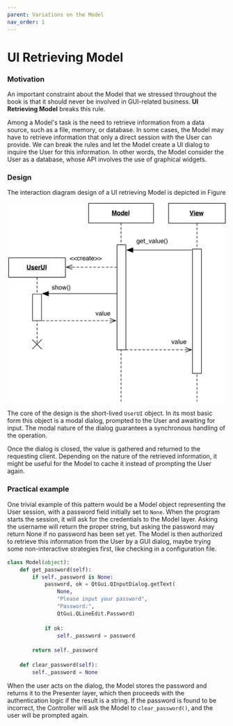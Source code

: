 ```yaml
---
parent: Variations on the Model
nav_order: 1
---
```

# UI Retrieving Model

### Motivation

An important constraint about the Model that we stressed throughout the book
is that it should never be involved in GUI-related business. **UI Retrieving
Model** breaks this rule. 

Among a Model's task is the need to retrieve information from a data
source, such as a file, memory, or database. In some cases, the Model
may have to retrieve information that only a direct session with the User 
can provide. We can break the rules and let the Model create a UI dialog 
to inquire the User for this information. In other words, the Model 
consider the User as a database, whose API involves the use of graphical widgets.

### Design

The interaction diagram design of a UI retrieving Model is depicted in Figure

<p align="center">
    <img src="images/ui_retrieving/ui_retrieving.png" />
</p>

The core of the design is the short-lived ``UserUI`` object. In its most 
basic form this object is a modal dialog, prompted to the User and 
awaiting for input. The modal nature of the dialog guarantees 
a synchronous handling of the operation.

Once the dialog is closed, the value is gathered and returned 
to the requesting client. Depending on the nature of the retrieved 
information, it might be useful for the Model to cache it instead 
of prompting the User again.

### Practical example

One trivial example of this pattern would be a Model object representing
the User session, with a password field initially set to ``None``. When the
program starts the session, it will ask for the credentials to the Model layer.
Asking the username will return the proper string, but asking the password may
return None if no password has been set yet. The Model is then authorized
to retrieve this information from the User by a GUI dialog, maybe trying
some non-interactive strategies first, like checking in a configuration file.

```python
class Model(object):
    def get_password(self):
        if self._password is None:
            password, ok = QtGui.QInputDialog.getText(
                None, 
                "Please input your password", 
                "Password:", 
                QtGui.QLineEdit.Password)                                                
            
            if ok:
                self._password = password
                
        return self._password    

    def clear_password(self):
        self._password = None
```

When the user acts on the dialog, the Model stores the password and returns
it to the Presenter layer, which then proceeds with the authentication logic if
the result is a string. If the password is found to be incorrect, the Controller 
will ask the Model to ``clear_password()``, and the user will be prompted again.
